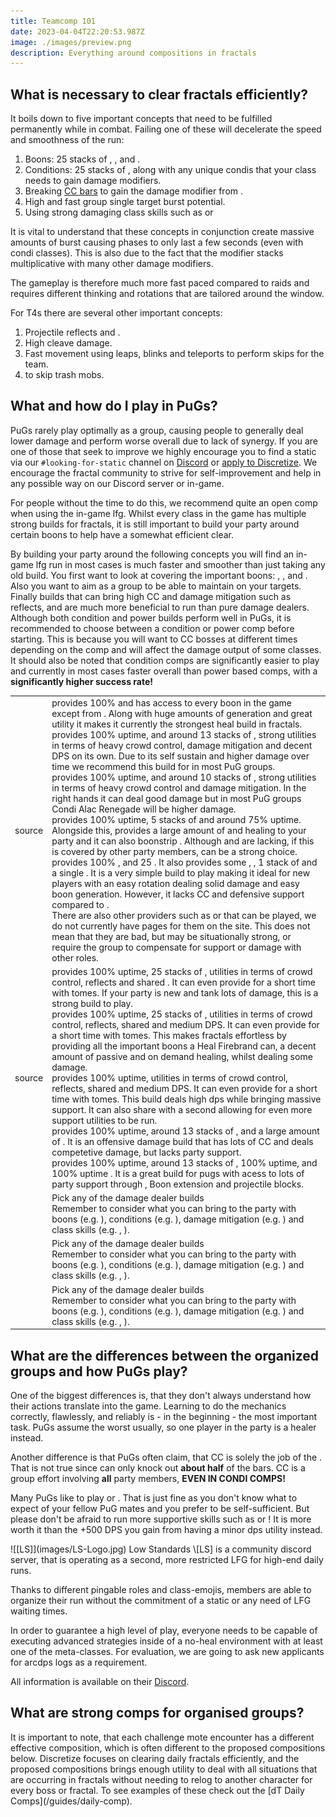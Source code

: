 ```yaml
---
title: Teamcomp 101
date: 2023-04-04T22:20:53.987Z
image: ./images/preview.png
description: Everything around compositions in fractals
---
```


## What is necessary to clear fractals efficiently?

It boils down to five important concepts that need to be fulfilled permanently while in combat. Failing one of these will decelerate the speed and smoothness of the run:

1. Boons: 25 stacks of <Boon name="Might"/>, <Boon name="Fury"/>, <Boon name="Quickness"/> and <Boon name="Alacrity"/>.
2. Conditions: 25 stacks of <Condition name="vulnerability"/>, along with any unique condis that your class needs to gain damage modifiers.
3. Breaking [CC bars](guides/cc-distribution) to gain the damage modifier from <Effect name="Exposed"/>.
4. High and fast group single target burst potential.
5. Using strong damaging class skills such as <Skill name="Spider Venom"/> or <Skill name="onewolfpack"/>

<Warning>
It is vital to understand that these concepts in conjunction create massive amounts of burst causing phases to only last a few seconds (even with condi classes). This is also due to the fact that the <Effect name="Exposed"/> modifier stacks multiplicative with many other damage modifiers.

The gameplay is therefore much more fast paced compared to raids and requires different thinking and rotations that are tailored around the <Effect name="Exposed"/> window.
</Warning>

For T4s there are several other important concepts:

1. Projectile reflects and <Boon name="Stability"/>.
2. High cleave damage.
3. Fast movement using leaps, blinks and teleports to perform skips for the team.
4. <Effect name="Stealth"/> to skip trash mobs.

## What and how do I play in PuGs?

PuGs rarely play optimally as a group, causing people to generally deal lower damage and perform worse overall due to lack of synergy. If you are one of those that seek to improve we highly encourage you to find a static via our `#looking-for-static` channel on [Discord](https://discord.gg/NpS2gN5) or [apply to Discretize](apply). We encourage the fractal community to strive for self-improvement and help in any possible way on our Discord server or in-game.

For people without the time to do this, we recommend quite an open comp when using the in-game lfg. Whilst every class in the game has multiple strong builds for fractals, it is still important to build your party around certain boons to help have a somewhat efficient clear.

By building your party around the following concepts you will find an in-game lfg run in most cases is much faster and smoother than just taking any old build. You first want to look at covering the important boons: <Boon name="Might" text="25 Might"/>, <Boon name="Fury"/>, <Boon name="Quickness"/> and <Boon name="Alacrity"/>. Also you want to aim as a group to be able to maintain <Condition name="vulnerability" text="25 Vulnerability"/> on your targets. Finally builds that can bring high CC and damage mitigation such as reflects, <Boon name="Aegis"/> and <Boon name="Stability"/> are much more beneficial to run than pure damage dealers.
<Warning>
Although both condition and power builds perform well in PuGs, it is recommended to choose between a condition or power comp before starting. This is because you will want to CC bosses at different times depending on the comp and will affect the damage output of some classes. It should also be noted that condition comps are significantly easier to play and currently in most cases faster overall than power based comps, with a **significantly higher success rate!**
</Warning>

<Card title="PuG Comp">

|                                                                                                                                                                                                                                                                                             |                                                                                                                                                                                                                                                                                                                                                                                                                                                                                                                                                                                                                                                                                                                                                                                                                                                                                                                                                                                                                                                                                                                                                                                                                                                                                                                                                                                                                                                                                                                                                                                                                                                                                                                                                                                                                                                                                                                                                                                                       |
| ------------------------------------------------------------------------------------------------------------------------------------------------------------------------------------------------------------------------------------------------------------------------------------------- | ----------------------------------------------------------------------------------------------------------------------------------------------------------------------------------------------------------------------------------------------------------------------------------------------------------------------------------------------------------------------------------------------------------------------------------------------------------------------------------------------------------------------------------------------------------------------------------------------------------------------------------------------------------------------------------------------------------------------------------------------------------------------------------------------------------------------------------------------------------------------------------------------------------------------------------------------------------------------------------------------------------------------------------------------------------------------------------------------------------------------------------------------------------------------------------------------------------------------------------------------------------------------------------------------------------------------------------------------------------------------------------------------------------------------------------------------------------------------------------------------------------------------------------------------------------------------------------------------------------------------------------------------------------------------------------------------------------------------------------------------------------------------------------------------------------------------------------------------------------------------------------------------------------------------------------------------------------------------------------------------------- |
| <Boon name="Alacrity"/> source                                                                                                                                                                                                                                                              | <BuildLink build="Heal Mechanist" specialization="Mechanist"/> provides 100% <Boon name="Alacrity"/> and has access to every boon in the game except from <Boon name="Quickness"/>. Along with huge amounts of <Effect name="barrier"/> generation and great utility it makes it currently the strongest heal build in fractals.<br/><BuildLink build="Condi Alac Renegade" specialization="Renegade"/> provides 100% <Boon name="Alacrity"/> uptime, and around 13 stacks of <Boon name="Might"/>, strong utilities in terms of heavy crowd control, damage mitigation and decent DPS on its own. Due to its self sustain and higher damage over time we recommend this build for <Specialization name="Renegade"/> in most PuG groups.<br/><BuildLink build="Power Renegade" specialization="Renegade"/> provides 100% <Boon name="Alacrity"/> uptime, and around 10 stacks of <Boon name="Might"/>, strong utilities in terms of heavy crowd control and damage mitigation. In the right hands it can deal good damage but in most PuG groups Condi Alac Renegade will be higher damage.<br/><BuildLink build="Alac Specter" specialization="Specter"/> provides 100% <Boon name="Alacrity"/> uptime, 5 stacks of <Boon name="Might"/> and around 75% <Boon name="Fury"/> uptime. Alongside this, <Specialization name="Specter"/> provides a large amount of <Effect name="Barrier"/> and healing to your party and it can also boonstrip <Instability name="No Pain No Gain"/>. Although <Boon name="Might"/> and <Boon name="Fury"/> are lacking, if this is covered by other party members, <Specialization name="Specter"/> can be a strong choice. <br/><BuildLink build="Power Mechanist" specialization="Mechanist"/> provides 100% <Boon name="Alacrity"/>, <Boon name="Fury"/> and 25 <Boon name="Might"/>. It also provides some <Boon name="Protection"/>, <Effect name="Barrier"/>, 1 stack of <Boon name="Stability"/> and a single <Boon name="Aegis"/>. It is a very simple build to play making it ideal for new players with an easy rotation dealing solid damage and easy boon generation. However, it lacks CC and defensive support compared to <Specialization name="Renegade"/>.<br/>There are also other <Boon name="Alacrity"/> providers such as <Specialization name="Untamed" text="Alacrity Untamed"/> or <Specialization name="Tempest" text="Heal Alac Tempest"/> that can be played, we do not currently have pages for them on the site. This does not mean that they are bad, but may be situationally strong, or require the group to compensate for support or damage with other roles.                                                                                                                                                                                                                                                                                                                                                                                                                                                                                                                                                                                                    |
| <Boon name="Quickness"/> source                                                                                                                                                                                                                                                             | <BuildLink build="Heal Firebrand"  specialization="Firebrand"/> provides 100% <Boon name="Quickness"/> uptime, 25 stacks of <Boon name="Might"/>, utilities in terms of crowd control, reflects and shared <Boon name="Aegis"/>. It can even provide <Boon name="Resistance"/> for a short time with tomes. If your party is new and tank lots of damage, this is a strong build to play.<br/><BuildLink build="Celestial Firebrand" specialization="Firebrand"/> provides 100% <Boon name="Quickness"/> uptime, 25 stacks of <Boon name="Might"/>, utilities in terms of crowd control, reflects, shared <Boon name="Aegis"/> and medium DPS. It can even provide <Boon name="Resistance"/> for a short time with tomes. This makes fractals effortless by providing all the important boons a Heal Firebrand can, a decent amount of passive and on demand healing, whilst dealing some damage.<br/><BuildLink build="Condi Firebrand" specialization="Firebrand"/> provides 100% <Boon name="Quickness"/> uptime, utilities in terms of crowd control, reflects, shared <Boon name="Aegis"/> and medium DPS. It can even provide <Boon name="Resistance"/> for a short time with tomes. This build deals high dps while bringing massive support. It can also share <Boon name="Quickness"/> with a second <Specialization name="Firebrand"/> allowing for even more support utilities to be run.<br/><BuildLink build="Power Scrapper" specialization="Scrapper"/> provides 100% <Boon name="Quickness"/> uptime, around 13 stacks of <Boon name="Might"/>, and a large amount of <Condition name="Vulnerability"/>. It is an offensive damage build that has lots of CC and deals competetive damage, but lacks party support.<br/><BuildLink build="Power Herald" specialization="Herald"/> provides 100% <Boon name="Quickness"/> uptime, around 13 stacks of <Boon name="Might"/>, 100% <Boon name="Fury"/> uptime, and 100% <Boon name="Protection"/> uptime . It is a great build for pugs with acess to lots of party support through <Boon name="Stability"/>, Boon extension and projectile blocks.<br/>   |
| <br/><Specialization name="Bladesworn" disableText/><Specialization name="Soulbeast" disableText/><Specialization name="Harbinger" disableText/><br/><Specialization name="Firebrand" disableText/><Specialization name="Specter" disableText/><Specialization name="Virtuoso" disableText/> | Pick any of the damage dealer builds<br/>Remember to consider what you can bring to the party with boons (e.g. <Boon name="Might"/>), conditions (e.g. <Condition name="Vulnerability"/>), damage mitigation (e.g. <Boon name="Stability"/>) and class skills (e.g. <Skill name="Spider Venom"/>, <Skill name="One Wolf Pack"/>).                                                                                                                                                                                                                                                                                                                                                                                                                                                                                                                                                                                                                                                                                                                                                                                                                                                                                                                                                                                                                                                                                                                                                                                                                                                                                                                                                                                                                                                                                                                                                                                                                                                                                                    |
| <Specialization name="Bladesworn" disableText/><Specialization name="Soulbeast" disableText/><Specialization name="Harbinger" disableText/><br/><Specialization name="Firebrand" disableText/><Specialization name="Specter" disableText/><Specialization name="Virtuoso" disableText/>      | Pick any of the damage dealer builds<br/>Remember to consider what you can bring to the party with boons (e.g. <Boon name="Might"/>), conditions (e.g. <Condition name="Vulnerability"/>), damage mitigation (e.g. <Boon name="Stability"/>) and class skills (e.g. <Skill name="Spider Venom"/>, <Skill name="One Wolf Pack"/>).                                                                                                                                                                                                                                                                                                                                                                                                                                                                                                                                                                                                                                                                                                                                                                                                                                                                                                                                                                                                                                                                                                                                                                                                                                                                                                                                                                                                                                                                                                                                                                                                                                                                                                    |
| <br/><Specialization name="Bladesworn" disableText/><Specialization name="Soulbeast" disableText/><Specialization name="Harbinger" disableText/><br/><Specialization name="Firebrand" disableText/><Specialization name="Specter" disableText/><Specialization name="Virtuoso" disableText/> | Pick any of the damage dealer builds<br/>Remember to consider what you can bring to the party with boons (e.g. <Boon name="Might"/>), conditions (e.g. <Condition name="Vulnerability"/>), damage mitigation (e.g. <Boon name="Stability"/>) and class skills (e.g. <Skill name="Spider Venom"/>, <Skill name="One Wolf Pack"/>).                                                                                                                                                                                                                                                                                                                                                                                                                                                                                                                                                                                                                                                                                                                                                                                                                                                                                                                                                                                                                                                                                                                                                                                                                                                                                                                                                                                                                                                                                                                                                                                                                                                                                                    |

</Card>

## What are the differences between the organized groups and how PuGs play?

One of the biggest differences is, that they don't always understand how their actions translate into the game. Learning to do the mechanics correctly, flawlessly, and reliably is - in the beginning - the most important task. PuGs assume the worst usually, so one player in the party is a healer instead.

Another difference is that PuGs often claim, that CC is solely the job of the <Specialization name="Renegade"/>. That is not true since <Specialization name="Renegade"/> can only knock out **about half** of the bars. CC is a group effort involving **all** party members, **EVEN IN CONDI COMPS!**

Many PuGs like to play <Specialization name="Firebrand"/> or <Specialization name="Scourge"/>. That is just fine as you don't know what to expect of your fellow PuG mates and you prefer to be self-sufficient. But please don't be afraid to run more supportive skills such as <Skill name="Sanctuary"/> or <Skill name="Spectral Grasp"/>! It is more worth it than the +500 DPS you gain from having a minor dps utility instead.

<Card title="Trouble finding groups?">

<Grid>
<GridItem sm="1" md="1">
![[LS]](images/LS-Logo.jpg)
</GridItem>

<GridItem sm="11" md="11">
Low Standards \[LS] is a community discord server, that is operating as a second, more restricted LFG for high-end daily runs.

Thanks to different pingable roles and class-emojis, members are able to organize their run without the commitment of a static or any need of LFG waiting times.

In order to guarantee a high level of play, everyone needs to be capable of executing advanced strategies inside of a no-heal environment with at least one of the meta-classes.
For evaluation, we are going to ask new applicants for arcdps logs as a requirement.

All information is available on their [Discord](https://dsc.gg/low-standards).
</GridItem>
</Grid>
</Card>

## What are strong comps for organised groups?

<Warning>
It is important to note, that each challenge mote encounter has a different effective composition, which is often different to the proposed compositions below. Discretize focuses on clearing daily fractals efficiently, and the proposed compositions brings enough utility to deal with all situations that are occurring in fractals without needing to relog to another character for every boss or fractal. To see examples of these check out the [dT Daily Comps](/guides/daily-comp).
</Warning>
